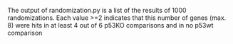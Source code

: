 The output of randomization.py is a list of the results of 1000 randomizations.
Each value >=2 indicates that this number of genes (max. 8) were hits in at least 4 out of 6 p53KO comparisons and in no p53wt comparison
